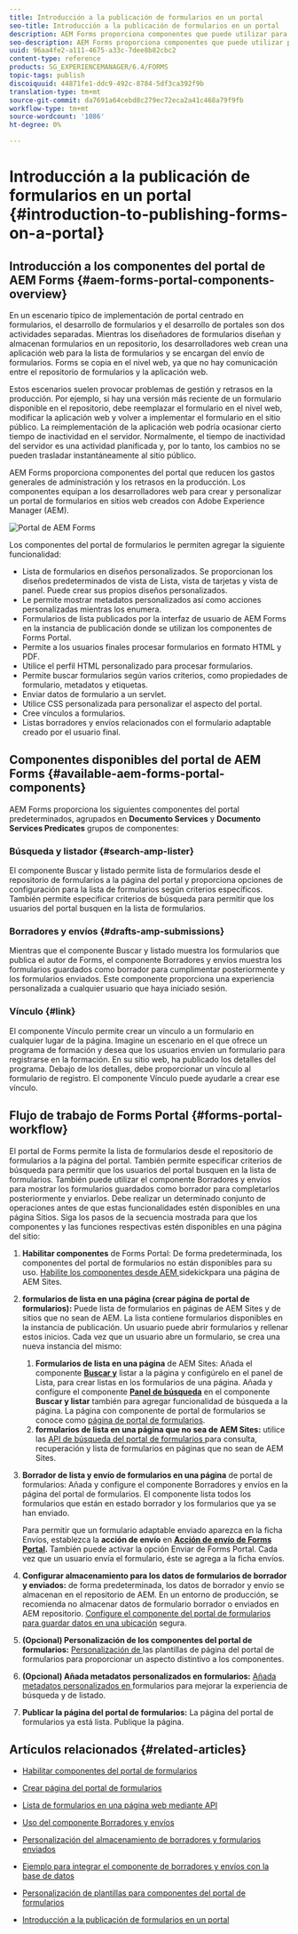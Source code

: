 ```yaml
---
title: Introducción a la publicación de formularios en un portal
seo-title: Introducción a la publicación de formularios en un portal
description: AEM Forms proporciona componentes que puede utilizar para crear el portal de formularios. En este artículo se describen los componentes disponibles del portal de formularios.
seo-description: AEM Forms proporciona componentes que puede utilizar para crear el portal de formularios. En este artículo se describen los componentes disponibles del portal de formularios.
uuid: 96aa4fe2-a111-4675-a33c-7dee8b82cbc2
content-type: reference
products: SG_EXPERIENCEMANAGER/6.4/FORMS
topic-tags: publish
discoiquuid: 44871fe1-ddc9-492c-8784-5df3ca392f9b
translation-type: tm+mt
source-git-commit: da7691a64cebd8c279ec72eca2a41c468a79f9fb
workflow-type: tm+mt
source-wordcount: '1086'
ht-degree: 0%

---
```



# Introducción a la publicación de formularios en un portal {#introduction-to-publishing-forms-on-a-portal}

## Introducción a los componentes del portal de AEM Forms {#aem-forms-portal-components-overview}

En un escenario típico de implementación de portal centrado en formularios, el desarrollo de formularios y el desarrollo de portales son dos actividades separadas. Mientras los diseñadores de formularios diseñan y almacenan formularios en un repositorio, los desarrolladores web crean una aplicación web para la lista de formularios y se encargan del envío de formularios. Forms se copia en el nivel web, ya que no hay comunicación entre el repositorio de formularios y la aplicación web.

Estos escenarios suelen provocar problemas de gestión y retrasos en la producción. Por ejemplo, si hay una versión más reciente de un formulario disponible en el repositorio, debe reemplazar el formulario en el nivel web, modificar la aplicación web y volver a implementar el formulario en el sitio público. La reimplementación de la aplicación web podría ocasionar cierto tiempo de inactividad en el servidor. Normalmente, el tiempo de inactividad del servidor es una actividad planificada y, por lo tanto, los cambios no se pueden trasladar instantáneamente al sitio público.

AEM Forms proporciona componentes del portal que reducen los gastos generales de administración y los retrasos en la producción. Los componentes equipan a los desarrolladores web para crear y personalizar un portal de formularios en sitios web creados con Adobe Experience Manager (AEM).

![Portal de AEM Forms](assets/aem-forms-portal.png)

Los componentes del portal de formularios le permiten agregar la siguiente funcionalidad:

* Lista de formularios en diseños personalizados. Se proporcionan los diseños predeterminados de vista de Lista, vista de tarjetas y vista de panel. Puede crear sus propios diseños personalizados.
* Le permite mostrar metadatos personalizados así como acciones personalizadas mientras los enumera.
* Formularios de lista publicados por la interfaz de usuario de AEM Forms en la instancia de publicación donde se utilizan los componentes de Forms Portal.
* Permite a los usuarios finales procesar formularios en formato HTML y PDF.
* Utilice el perfil HTML personalizado para procesar formularios.
* Permite buscar formularios según varios criterios, como propiedades de formulario, metadatos y etiquetas.
* Enviar datos de formulario a un servlet.
* Utilice CSS personalizada para personalizar el aspecto del portal.
* Cree vínculos a formularios.
* Listas borradores y envíos relacionados con el formulario adaptable creado por el usuario final.

## Componentes disponibles del portal de AEM Forms {#available-aem-forms-portal-components}

AEM Forms proporciona los siguientes componentes del portal predeterminados, agrupados en **Documento Services** y **Documento Services Predicates** grupos de componentes:

### Búsqueda y listador {#search-amp-lister}

El componente Buscar y listado permite lista de formularios desde el repositorio de formularios a la página del portal y proporciona opciones de configuración para la lista de formularios según criterios específicos. También permite especificar criterios de búsqueda para permitir que los usuarios del portal busquen en la lista de formularios.

### Borradores y envíos {#drafts-amp-submissions}

Mientras que el componente Buscar y listado muestra los formularios que publica el autor de Forms, el componente Borradores y envíos muestra los formularios guardados como borrador para cumplimentar posteriormente y los formularios enviados. Este componente proporciona una experiencia personalizada a cualquier usuario que haya iniciado sesión.

### Vínculo {#link}

El componente Vínculo permite crear un vínculo a un formulario en cualquier lugar de la página. Imagine un escenario en el que ofrece un programa de formación y desea que los usuarios envíen un formulario para registrarse en la formación. En su sitio web, ha publicado los detalles del programa. Debajo de los detalles, debe proporcionar un vínculo al formulario de registro. El componente Vínculo puede ayudarle a crear ese vínculo.

## Flujo de trabajo de Forms Portal {#forms-portal-workflow}

El portal de Forms permite la lista de formularios desde el repositorio de formularios a la página del portal. También permite especificar criterios de búsqueda para permitir que los usuarios del portal busquen en la lista de formularios. También puede utilizar el componente Borradores y envíos para mostrar los formularios guardados como borrador para completarlos posteriormente y enviarlos. Debe realizar un determinado conjunto de operaciones antes de que estas funcionalidades estén disponibles en una página Sitios. Siga los pasos de la secuencia mostrada para que los componentes y las funciones respectivas estén disponibles en una página del sitio:

1. **Habilitar componentes** de Forms Portal: De forma predeterminada, los componentes del portal de formularios no están disponibles para su uso. [Habilite los componentes desde AEM ](/help/forms/using/enabling-forms-portal-components.md) sidekickpara una página de AEM Sites.
1. **formularios de lista en una página (crear página de portal de formularios):** Puede lista de formularios en páginas de AEM Sites y de sitios que no sean de AEM. La lista contiene formularios disponibles en la instancia de publicación. Un usuario puede abrir formularios y rellenar estos inicios. Cada vez que un usuario abre un formulario, se crea una nueva instancia del mismo:

   1. **Formularios de lista en una página** de AEM Sites: Añada el componente  **[Buscar y](/help/forms/using/creating-form-portal-page.md)** listar a la página y configúrelo en el panel de  **[](/help/forms/using/creating-form-portal-page.md#p-list-pane-p)** Lista, para crear listas en los formularios de una página. Añada y configure el componente **[Panel de búsqueda](/help/forms/using/creating-form-portal-page.md#search-pane)** en el componente **Buscar y listar** también para agregar funcionalidad de búsqueda a la página. La página con componente de portal de formularios se conoce como [página de portal de formularios](/help/forms/using/creating-form-portal-page.md).
   1. **formularios de lista en una página que no sea de AEM Sites:** utilice las  [API de búsqueda del portal de formularios ](/help/forms/using/listing-forms-webpage-using-apis.md) para consulta, recuperación y lista de formularios en páginas que no sean de AEM Sites.

1. **Borrador de lista y envío de formularios en una página** de portal de formularios: Añada y configure el componente Borradores y envíos en la página del portal de formularios. El componente lista todos los formularios que están en estado borrador y los formularios que ya se han enviado.

   Para permitir que un formulario adaptable enviado aparezca en la ficha Envíos, establezca la **acción de envío** en **[Acción de envío de Forms Portal](https://helpx.adobe.com/in/experience-manager/6-4/forms/using/configuring-submit-actions.html).** También puede activar la opción Enviar de Forms Portal. Cada vez que un usuario envía el formulario, éste se agrega a la ficha envíos.

1. **Configurar almacenamiento para los datos de formularios de borrador y enviados:** de forma predeterminada, los datos de borrador y envío se almacenan en el repositorio de AEM. En un entorno de producción, se recomienda no almacenar datos de formulario borrador o enviados en AEM repositorio. [Configure el componente del portal de formularios para guardar datos en una ubicación](/help/forms/using/draft-submission-component.md#customizing-the-storage) segura.
1. **(Opcional) Personalización de los componentes del portal de formularios:**  [Personalización de ](/help/forms/using/customizing-templates-forms-portal-components.md) las plantillas de página del portal de formularios para proporcionar un aspecto distintivo a los componentes.
1. **(Opcional) Añada metadatos personalizados en formularios:** [Añada metadatos personalizados en ](/help/forms/using/customizing-templates-forms-portal-components.md) formularios para mejorar la experiencia de búsqueda y de listado.
1. **Publicar la página del portal de formularios:** La página del portal de formularios ya está lista. Publique la página.

## Artículos relacionados {#related-articles}

* [Habilitar componentes del portal de formularios](/help/forms/using/enabling-forms-portal-components.md)
* [Crear página del portal de formularios](/help/forms/using/creating-form-portal-page.md)
* [Lista de formularios en una página web mediante API](/help/forms/using/listing-forms-webpage-using-apis.md)
* [Uso del componente Borradores y envíos](/help/forms/using/draft-submission-component.md)
* [Personalización del almacenamiento de borradores y formularios enviados](/help/forms/using/draft-submission-component.md#customizing-the-storage)
* [Ejemplo para integrar el componente de borradores y envíos con la base de datos](https://helpx.adobe.com/in/experience-manager/6-4/forms/using/integrate-draft-submission-database.html)

* [Personalización de plantillas para componentes del portal de formularios](/help/forms/using/customizing-templates-forms-portal-components.md)
* [Introducción a la publicación de formularios en un portal](/help/forms/using/introduction-publishing-forms.md)

